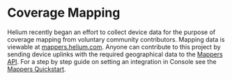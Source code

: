 # Coverage Mapping

Helium recently began an effort to collect device data for the purpose of coverage mapping from voluntary community contributors. Mapping data is viewable at [mappers.helium.com](https://mappers.helium.com/). Anyone can contribute to this project by sending device uplinks with the required geographical data to the [Mappers API](mappers-api.md). For a step by step guide on setting an integration in Console see the [Mappers Quickstart](mappers-quickstart.md).



